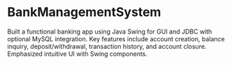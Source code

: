 # BankManagementSystem
Built a functional banking app using Java Swing for GUI and JDBC with optional MySQL integration. Key features include account creation, balance inquiry, deposit/withdrawal, transaction history, and account closure. Emphasized intuitive UI with Swing components.
